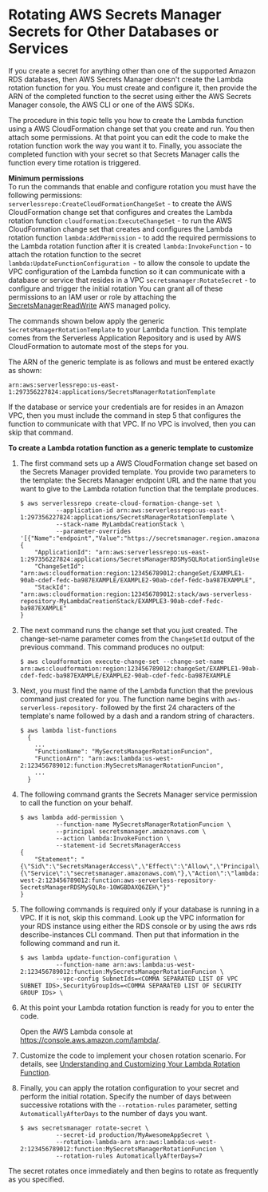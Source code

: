 # Rotating AWS Secrets Manager Secrets for Other Databases or Services<a name="rotating-secrets-create-generic-template"></a>

If you create a secret for anything other than one of the supported Amazon RDS databases, then AWS Secrets Manager doesn't create the Lambda rotation function for you\. You must create and configure it, then provide the ARN of the completed function to the secret using either the AWS Secrets Manager console, the AWS CLI or one of the AWS SDKs\.

The procedure in this topic tells you how to create the Lambda function using a AWS CloudFormation change set that you create and run\. You then attach some permissions\. At that point you can edit the code to make the rotation function work the way you want it to\. Finally, you associate the completed function with your secret so that Secrets Manager calls the function every time rotation is triggered\.

**Minimum permissions**  
To run the commands that enable and configure rotation you must have the following permissions:  
`serverlessrepo:CreateCloudFormationChangeSet` \- to create the AWS CloudFormation change set that configures and creates the Lambda rotation function
`cloudformation:ExecuteChangeSet` \- to run the AWS CloudFormation change set that creates and configures the Lambda rotation function
`lambda:AddPermission` \- to add the required permissions to the Lambda rotation function after it is created
`lambda:InvokeFunction` \- to attach the rotation function to the secret
`lambda:UpdateFunctionConfiguration `\- to allow the console to update the VPC configuration of the Lambda function so it can communicate with a database or service that resides in a VPC
`secretsmanager:RotateSecret` \- to configure and trigger the initial rotation
You can grant all of these permissions to an IAM user or role by attaching the [SecretsManagerReadWrite](https://console.aws.amazon.com/iam/home#/policies/arn:aws:iam::aws:policy/SecretsManagerReadWrite) AWS managed policy\. 

The commands shown below apply the generic `SecretsManagerRotationTemplate` to your Lambda function\. This template comes from the Serverless Application Repository and is used by AWS CloudFormation to automate most of the steps for you\.

The ARN of the generic template is as follows and must be entered exactly as shown:

```
arn:aws:serverlessrepo:us-east-1:297356227824:applications/SecretsManagerRotationTemplate
```

If the database or service your credentials are for resides in an Amazon VPC, then you must include the command in step 5 that configures the function to communicate with that VPC\. If no VPC is involved, then you can skip that command\.

**To create a Lambda rotation function as a generic template to customize**

1. The first command sets up a AWS CloudFormation change set based on the Secrets Manager provided template\. You provide two parameters to the template: the Secrets Manager endpoint URL and the name that you want to give to the Lambda rotation function that the template produces\.

   ```
   $ aws serverlessrepo create-cloud-formation-change-set \
             --application-id arn:aws:serverlessrepo:us-east-1:297356227824:applications/SecretsManagerRotationTemplate \
             --stack-name MyLambdaCreationStack \
             --parameter-overrides '[{"Name":"endpoint","Value":"https://secretsmanager.region.amazonaws.com"},"Name":"functionName","Value":"MySecretsManagerRotationFuncion"}]'
   {
       "ApplicationId": "arn:aws:serverlessrepo:us-east-1:297356227824:applications/SecretsManagerRDSMySQLRotationSingleUser",
       "ChangeSetId": "arn:aws:cloudformation:region:123456789012:changeSet/EXAMPLE1-90ab-cdef-fedc-ba987EXAMPLE/EXAMPLE2-90ab-cdef-fedc-ba987EXAMPLE",
       "StackId": "arn:aws:cloudformation:region:123456789012:stack/aws-serverless-repository-MyLambdaCreationStack/EXAMPLE3-90ab-cdef-fedc-ba987EXAMPLE"
   }
   ```

1. The next command runs the change set that you just created\. The change\-set\-name parameter comes from the `ChangeSetId` output of the previous command\. This command produces no output:

   ```
   $ aws cloudformation execute-change-set --change-set-name arn:aws:cloudformation:region:123456789012:changeSet/EXAMPLE1-90ab-cdef-fedc-ba987EXAMPLE/EXAMPLE2-90ab-cdef-fedc-ba987EXAMPLE
   ```

1. Next, you must find the name of the Lambda function that the previous command just created for you\. The function name begins with `aws-serverless-repository-` followed by the first 24 characters of the template's name followed by a dash and a random string of characters\.

   ```
   $ aws lambda list-functions
     {
       ...
       "FunctionName": "MySecretsManagerRotationFuncion",
       "FunctionArn": "arn:aws:lambda:us-west-2:123456789012:function:MySecretsManagerRotationFuncion",
       ...
     }
   ```

1. The following command grants the Secrets Manager service permission to call the function on your behalf\.

   ```
   $ aws lambda add-permission \
             --function-name MySecretsManagerRotationFuncion \
             --principal secretsmanager.amazonaws.com \
             --action lambda:InvokeFunction \
             --statement-id SecretsManagerAccess
   {
       "Statement": "{\"Sid\":\"SecretsManagerAccess\",\"Effect\":\"Allow\",\"Principal\":{\"Service\":\"secretsmanager.amazonaws.com\"},\"Action\":\"lambda:InvokeFunction\",\"Resource\":\"arn:aws:lambda:us-west-2:123456789012:function:aws-serverless-repository-SecretsManagerRDSMySQLRo-10WGBDAXQ6ZEH\"}"
   }
   ```

1. The following commands is required only if your database is running in a VPC\. If it is not, skip this command\. Look up the VPC information for your RDS instance using either the RDS console or by using the aws rds describe\-instances CLI command\. Then put that information in the following command and run it\.

   ```
   $ aws lambda update-function-configuration \
             --function-name arn:aws:lambda:us-west-2:123456789012:function:MySecretsManagerRotationFuncion \
             --vpc-config SubnetIds=<COMMA SEPARATED LIST OF VPC SUBNET IDS>,SecurityGroupIds=<COMMA SEPARATED LIST OF SECURITY GROUP IDs> \
   ```

1. At this point your Lambda rotation function is ready for you to enter the code\.

   Open the AWS Lambda console at [https://console\.aws\.amazon\.com/lambda/](https://console.aws.amazon.com/lambda/)\.

1. Customize the code to implement your chosen rotation scenario\. For details, see [Understanding and Customizing Your Lambda Rotation Function](rotating-secrets-lambda-function-customizing.md)\.

1. Finally, you can apply the rotation configuration to your secret and perform the initial rotation\. Specify the number of days between successive rotations with the `--rotation-rules` parameter, setting `AutomaticallyAfterDays` to the number of days you want\.

   ```
   $ aws secretsmanager rotate-secret \
             --secret-id production/MyAwesomeAppSecret \
             --rotation-lambda-arn arn:aws:lambda:us-west-2:123456789012:function:MySecretsManagerRotationFuncion \
             --rotation-rules AutomaticallyAfterDays=7
   ```

The secret rotates once immediately and then begins to rotate as frequently as you specified\.